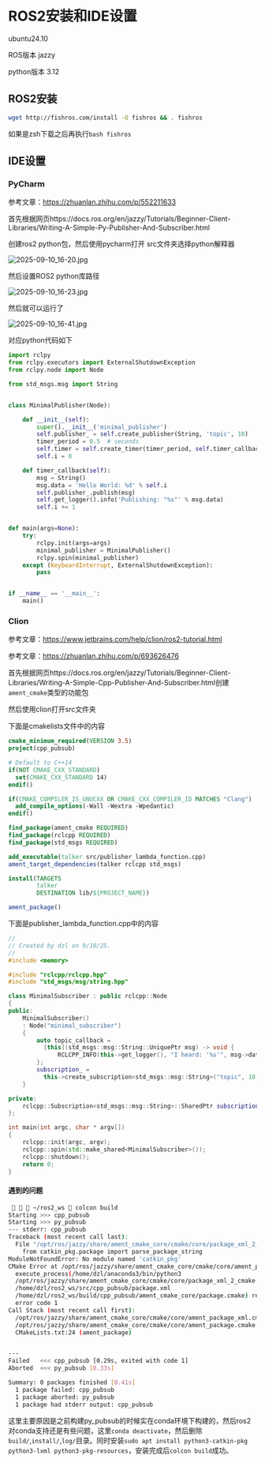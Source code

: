 # ROS2安装和IDE设置

ubuntu24.10

ROS版本 jazzy

python版本 3.12

## ROS2安装

```bash
wget http://fishros.com/install -O fishros && . fishros

```

如果是zsh下载之后再执行`bash fishros`

## IDE设置

### PyCharm

参考文章：https://zhuanlan.zhihu.com/p/552211633

首先根据网页https://docs.ros.org/en/jazzy/Tutorials/Beginner-Client-Libraries/Writing-A-Simple-Py-Publisher-And-Subscriber.html

创建ros2 python包，然后使用pycharm打开 src文件夹选择python解释器

![2025-09-10_16-20.jpg](https://cdn.jsdelivr.net/gh/zilong-ding/note-gen-image-sync@main/853e1cea-aec5-4fe2-bf47-13e9aeac0953.jpeg)

然后设置ROS2 python库路径

![2025-09-10_16-23.jpg](https://cdn.jsdelivr.net/gh/zilong-ding/note-gen-image-sync@main/134c3c4a-bef0-4896-89f0-bf405b93de42.jpeg)

然后就可以运行了

![2025-09-10_16-41.jpg](https://cdn.jsdelivr.net/gh/zilong-ding/note-gen-image-sync@main/704c8fb7-07e2-46a7-89f0-66122896700a.jpeg)

对应python代码如下

```python
import rclpy
from rclpy.executors import ExternalShutdownException
from rclpy.node import Node

from std_msgs.msg import String


class MinimalPublisher(Node):

    def __init__(self):
        super().__init__('minimal_publisher')
        self.publisher_ = self.create_publisher(String, 'topic', 10)
        timer_period = 0.5  # seconds
        self.timer = self.create_timer(timer_period, self.timer_callback)
        self.i = 0

    def timer_callback(self):
        msg = String()
        msg.data = 'Hello World: %d' % self.i
        self.publisher_.publish(msg)
        self.get_logger().info('Publishing: "%s"' % msg.data)
        self.i += 1


def main(args=None):
    try:
        rclpy.init(args=args)
        minimal_publisher = MinimalPublisher()
        rclpy.spin(minimal_publisher)
    except (KeyboardInterrupt, ExternalShutdownException):
        pass


if __name__ == '__main__':
    main()
```


### Clion

参考文章：https://www.jetbrains.com/help/clion/ros2-tutorial.html

参考文章：https://zhuanlan.zhihu.com/p/693626476

首先根据网页https://docs.ros.org/en/jazzy/Tutorials/Beginner-Client-Libraries/Writing-A-Simple-Cpp-Publisher-And-Subscriber.html创建`ament_cmake`类型的功能包

然后使用clion打开src文件夹

下面是cmakelists文件中的内容

```cmake
cmake_minimum_required(VERSION 3.5)
project(cpp_pubsub)

# Default to C++14
if(NOT CMAKE_CXX_STANDARD)
  set(CMAKE_CXX_STANDARD 14)
endif()

if(CMAKE_COMPILER_IS_GNUCXX OR CMAKE_CXX_COMPILER_ID MATCHES "Clang")
  add_compile_options(-Wall -Wextra -Wpedantic)
endif()

find_package(ament_cmake REQUIRED)
find_package(rclcpp REQUIRED)
find_package(std_msgs REQUIRED)

add_executable(talker src/publisher_lambda_function.cpp)
ament_target_dependencies(talker rclcpp std_msgs)

install(TARGETS
        talker
        DESTINATION lib/${PROJECT_NAME})

ament_package()
```


下面是publisher_lambda_function.cpp中的内容

```cpp
//
// Created by dzl on 9/10/25.
//
#include <memory>

#include "rclcpp/rclcpp.hpp"
#include "std_msgs/msg/string.hpp"

class MinimalSubscriber : public rclcpp::Node
{
public:
    MinimalSubscriber()
    : Node("minimal_subscriber")
    {
        auto topic_callback =
          [this](std_msgs::msg::String::UniquePtr msg) -> void {
              RCLCPP_INFO(this->get_logger(), "I heard: '%s'", msg->data.c_str());
        };
        subscription_ =
          this->create_subscription<std_msgs::msg::String>("topic", 10, topic_callback);
    }

private:
    rclcpp::Subscription<std_msgs::msg::String>::SharedPtr subscription_;
};

int main(int argc, char * argv[])
{
    rclcpp::init(argc, argv);
    rclcpp::spin(std::make_shared<MinimalSubscriber>());
    rclcpp::shutdown();
    return 0;
}
```


#### 遇到的问题

```bash
    ~/ros2_ws  colcon build                                                           ✔  at 19:09:26  
Starting >>> cpp_pubsub
Starting >>> py_pubsub
--- stderr: cpp_pubsub                                                    
Traceback (most recent call last):
  File "/opt/ros/jazzy/share/ament_cmake_core/cmake/core/package_xml_2_cmake.py", line 22, in <module>
    from catkin_pkg.package import parse_package_string
ModuleNotFoundError: No module named 'catkin_pkg'
CMake Error at /opt/ros/jazzy/share/ament_cmake_core/cmake/core/ament_package_xml.cmake:95 (message):
  execute_process(/home/dzl/anaconda3/bin/python3
  /opt/ros/jazzy/share/ament_cmake_core/cmake/core/package_xml_2_cmake.py
  /home/dzl/ros2_ws/src/cpp_pubsub/package.xml
  /home/dzl/ros2_ws/build/cpp_pubsub/ament_cmake_core/package.cmake) returned
  error code 1
Call Stack (most recent call first):
  /opt/ros/jazzy/share/ament_cmake_core/cmake/core/ament_package_xml.cmake:49 (_ament_package_xml)
  /opt/ros/jazzy/share/ament_cmake_core/cmake/core/ament_package.cmake:63 (ament_package_xml)
  CMakeLists.txt:24 (ament_package)


---
Failed   <<< cpp_pubsub [0.29s, exited with code 1]
Aborted  <<< py_pubsub [0.33s]                 

Summary: 0 packages finished [0.41s]
  1 package failed: cpp_pubsub
  1 package aborted: py_pubsub
  1 package had stderr output: cpp_pubsub

```


这里主要原因是之前构建py_pubsub的时候实在conda环境下构建的，然后ros2对conda支持还是有些问题，这里`conda deactivate`，然后删除`build/`,`install/`,`log/`目录。同时安装`sudo apt install python3-catkin-pkg python3-lxml python3-pkg-resources`，安装完成后`colcon build`成功。
